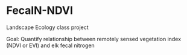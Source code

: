 # FecalN-NDVI
Landscape Ecology class project

Goal: Quantify relationship between remotely sensed vegetation index (NDVI or EVI) and elk fecal nitrogen
